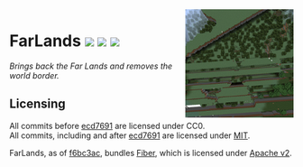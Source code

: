 <img src="src/main/resources/assets/farlands/icon.png" align="right" width="192px"/>

# FarLands ![][release-badge] [![][cf-downloads-badge]][cf-link] [![][cf-available-badge]][cf-link]
*Brings back the Far Lands and removes the world border.*
## Licensing
All commits before [ecd7691][switch-to-mit-commit] are licensed under CC0.<br> 
All commits, including and after [ecd7691][switch-to-mit-commit] are licensed under [MIT](LICENSE).<br>

FarLands, as of [f6bc3ac][bundle-fiber-commit], bundles [Fiber][fiber], which is licensed under [Apache v2](LICENSE-FIBER).

[fiber]: https://github.com/DaemonicLabs/fiber
[release-badge]: https://img.shields.io/github/v/release/polgaria/FarLands?include_prereleases
[cf-downloads-badge]: http://cf.way2muchnoise.eu/farlands.svg
[cf-available-badge]: http://cf.way2muchnoise.eu/versions/farlands.svg
[switch-to-mit-commit]: https://github.com/polgaria/FarLands/commit/ecd76914d7198fece89e776771da25dd476b034d
[bundle-fiber-commit]: https://github.com/polgaria/FarLands/commit/f6bc3acc35f7e7bf8e1ad502657f0539af480e5c
[cf-link]: https://minecraft.curseforge.com/projects/farlands